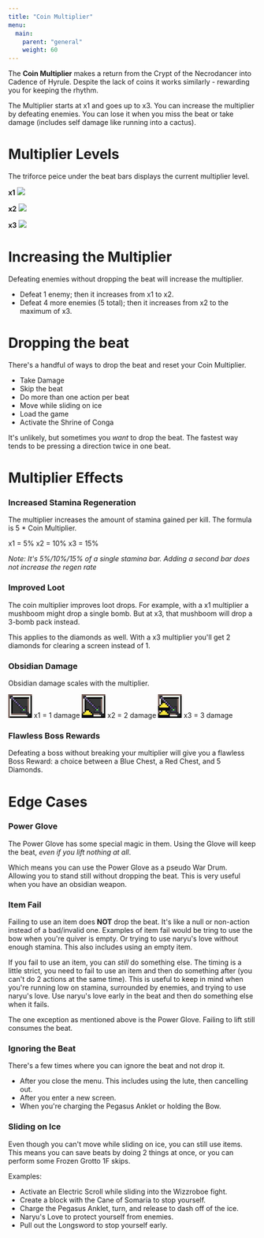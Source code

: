 ```yaml
---
title: "Coin Multiplier"
menu:
  main:
    parent: "general"
    weight: 60
---
```


The **Coin Multiplier** makes a return from the Crypt of the Necrodancer into Cadence of Hyrule. Despite the lack of coins it works similarly - rewarding you for keeping the rhythm.

The Multiplier starts at x1 and goes up to x3. You can increase the multiplier by defeating enemies. You can lose it when you miss the beat or take damage (includes self damage like running into a cactus).

# Multiplier Levels
The triforce peice under the beat bars displays the current multiplier level.

**x1**
![](/img/mechanics/groove-chain-1.png)

**x2**
![](/img/mechanics/groove-chain-2.png)

**x3**
![](/img/mechanics/groove-chain-3.png)

# Increasing the Multiplier
Defeating enemies without dropping the beat will increase the multiplier.

* Defeat 1 enemy; then it increases from x1 to x2.
* Defeat 4 more enemies (5 total); then it increases from x2 to the maximum of x3.

# Dropping the beat
There's a handful of ways to drop the beat and reset your Coin Multiplier.

* Take Damage
* Skip the beat
* Do more than one action per beat
* Move while sliding on ice
* Load the game
* Activate the Shrine of Conga

It's unlikely, but sometimes you *want* to drop the beat. The fastest way tends to be pressing a direction twice in one beat.

# Multiplier Effects

### Increased Stamina Regeneration
The multiplier increases the amount of stamina gained per kill. The formula is 5 * Coin Multiplier.

x1 = 5%
x2 = 10%
x3 = 15%

*Note: It's 5%/10%/15% of a single stamina bar. Adding a second bar does not increase the regen rate*

### Improved Loot
The coin multiplier improves loot drops. For example, with a x1 multiplier a mushboom might drop a single bomb. But at x3, that mushboom will drop a 3-bomb pack instead.

This applies to the diamonds as well. With a x3 multiplier you'll get 2 diamonds for clearing a screen instead of 1.

### Obsidian Damage
Obsidian damage scales with the multiplier.

![](/img/mechanics/obsidian-x1.png) x1 = 1 damage
![](/img/mechanics/obsidian-x2.png) x2 = 2 damage
![](/img/mechanics/obsidian-x3.png) x3 = 3 damage

### Flawless Boss Rewards
Defeating a boss without breaking your multiplier will give you a flawless Boss Reward: a choice between a Blue Chest, a Red Chest, and 5 Diamonds.

# Edge Cases

### Power Glove
The Power Glove has some special magic in them. Using the Glove will keep the beat, *even if you lift nothing at all*.

Which means you can use the Power Glove as a pseudo War Drum. Allowing you to stand still without dropping the beat. This is very useful when you have an obsidian weapon.

### Item Fail
Failing to use an item does **NOT** drop the beat. It's like a null or non-action instead of a bad/invalid one. Examples of item fail would be tring to use the bow when you're quiver is empty. Or trying to use naryu's love without enough stamina. This also includes using an empty item.

If you fail to use an item, you can *still* do something else. The timing is a little strict, you need to fail to use an item and then do something after (you can't do 2 actions at the same time). This is useful to keep in mind when you're running low on stamina, surrounded by enemies, and trying to use naryu's love. Use naryu's love early in the beat and then do something else when it fails.

The one exception as mentioned above is the Power Glove. Failing to lift still consumes the beat.

### Ignoring the Beat
There's a few times where you can ignore the beat and not drop it.
* After you close the menu. This includes using the lute, then cancelling out.
* After you enter a new screen.
* When you're charging the Pegasus Anklet or holding the Bow.

### Sliding on Ice
Even though you can't move while sliding on ice, you can still use items. This means you can save beats by doing 2 things at once, or you can perform some Frozen Grotto 1F skips.

Examples:
* Activate an Electric Scroll while sliding into the Wizzroboe fight.
* Create a block with the Cane of Somaria to stop yourself.
* Charge the Pegasus Anklet, turn, and release to dash off of the ice.
* Naryu's Love to protect yourself from enemies.
* Pull out the Longsword to stop yourself early.
